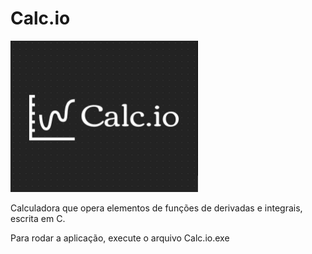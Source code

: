 # Calc.io

<html>
<img src="./.github/logo.jpeg" alt="Calc.io Logo" width="300">
</html>

Calculadora que opera elementos de funções de derivadas e integrais, escrita em C.

Para rodar a aplicação, execute o arquivo Calc.io.exe
